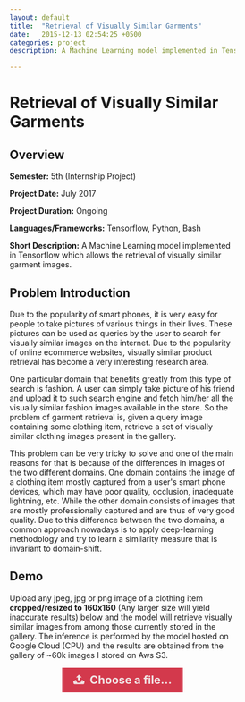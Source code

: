 ```yaml
---
layout: default
title:  "Retrieval of Visually Similar Garments"
date:   2015-12-13 02:54:25 +0500
categories: project
description: A Machine Learning model implemented in Tensorflow which allows the retrieval of visually similar garment images.

---
```

# **Retrieval of Visually Similar Garments**
## **Overview**
**Semester:** 5th (Internship Project)

**Project Date:** July 2017

**Project Duration:** Ongoing

**Languages/Frameworks:** Tensorflow, Python, Bash

**Short Description:** A Machine Learning model implemented in Tensorflow which
allows the retrieval of visually similar garment images.

## **Problem Introduction**
Due to the popularity of smart phones, it is very easy for people to
take pictures of various things in their lives. These pictures can be
used as queries by the user to search for visually similar images on the
internet. Due to the popularity of online ecommerce websites, visually
similar product retrieval has become a very interesting research area.

One particular domain that benefits greatly from this type of search is
fashion. A user can simply take picture of his friend and upload it to
such search engine and fetch him/her all the visually similar fashion
images available in the store. So the problem of garment retrieval is,
given a query image containing some clothing item, retrieve a set of
visually similar clothing images present in the gallery.

This problem can be very tricky to solve and one of the main reasons for
that is because of the differences in images of the two different
domains. One domain contains the image of a clothing item mostly
captured from a user's smart phone devices, which may have poor quality,
occlusion, inadequate lightning, etc. While the other domain consists of
images that are mostly professionally captured and are thus of very good
quality. Due to this difference between the two domains, a common
approach nowadays is to apply deep-learning methodology and try to learn
a similarity measure that is invariant to domain-shift.

## **Demo**
Upload any jpeg, jpg or png image of a clothing item **cropped/resized to 
160x160** (Any larger size will yield inaccurate results) below and the model
will retrieve visually similar images from among those currently stored in
the gallery. The inference is performed by the model hosted on Google Cloud
(CPU) and the results are obtained from the gallery of ~60k images I stored
on Aws S3.

<style>
* {
    box-sizing: border-box;
}

.row {
    display: -ms-flexbox; /* IE10 */
    display: flex;
    -ms-flex-wrap: wrap; /* IE10 */
    flex-wrap: wrap;
    padding: 0 4px;
}

.column {
    -ms-flex: 25%; /* IE10 */
    flex: 25%;
    max-width: 25%;
    padding: 0 4px;
}

.column img {
    margin-top: 8px;
    vertical-align: middle;
}

@media (max-width: 800px) {
    .column {
        -ms-flex: 50%;
        flex: 50%;
        max-width: 50%;
    }
}


@media (max-width: 600px) {
    .column {
        -ms-flex: 100%;
        flex: 100%;
        max-width: 100%;
    }
}

#file1 {
    width: 0.1px;
    height: 0.1px;
    opacity: 0;
    overflow: hidden;
    position: absolute;
    z-index: -1;
}

#file1 + label {
    max-width: 80%;
    font-size: 1.25rem;
    /* 20px */
    font-weight: 700;
    text-overflow: ellipsis;
    white-space: nowrap;
    cursor: pointer;
    display: inline-block;
    overflow: hidden;
    padding: 0.625rem 1.25rem;
    /* 10px 20px */
}

#file1:focus + label,
#file1.has-focus + label {
    outline: 1px dotted #000;
    outline: -webkit-focus-ring-color auto 5px;
}

#file1+ label svg {
    width: 1em;
    height: 1em;
    vertical-align: middle;
    fill: currentColor;
    margin-top: -0.25em;
    /* 4px */
    margin-right: 0.25em;
    /* 4px */
}


#file1 + label {
    color: #f1e5e6;
    background-color: #d3394c;
}

#file1:focus + label,
#file1.has-focus + label,
#file1 + label:hover {
    background-color: #722040;
}


#file1 + label {
	cursor: pointer; /* "hand" cursor */
}

#file1:focus + label {
	outline: 1px dotted #000;
	outline: -webkit-focus-ring-color auto 5px;
}

.center {
    margin: auto;
}

</style>

<form enctype="multipart/form-data" method="post" action="https://garment-retrieval.appspot.com/" style="text-align: center;">
    <input type="file" name="file" id="file1"/>
    <label for="file1"><svg xmlns="http://www.w3.org/2000/svg" width="20" height="17" viewBox="0 0 20 17"><path d="M10 0l-5.2 4.9h3.3v5.1h3.8v-5.1h3.3l-5.2-4.9zm9.3 11.5l-3.2-2.1h-2l3.4 2.6h-3.5c-.1 0-.2.1-.2.1l-.8 2.3h-6l-.8-2.2c-.1-.1-.1-.2-.2-.2h-3.6l3.4-2.6h-2l-3.2 2.1c-.4.3-.7 1-.6 1.5l.6 3.1c.1.5.7.9 1.2.9h16.3c.6 0 1.1-.4 1.3-.9l.6-3.1c.1-.5-.2-1.2-.7-1.5z"/></svg> <span>Choose a file&hellip;</span></label>
</form>


<div id="results" class="row">
    <div class="column">
        <img src=""/>
        <img src=""/>
        <img src=""/>
        <img src=""/>
    </div>
    <div class="column">
        <img src=""/>
        <img src=""/>
        <img src=""/>
        <img src=""/>
    </div>
    <div class="column">
        <img src=""/>
        <img src=""/>
        <img src=""/>
        <img src=""/>
    </div>
    <div class="column">
        <img src=""/>
        <img src=""/>
        <img src=""/>
        <img src=""/>
    </div>
</div>
<script>
 $("#file1").on("change", function() {
    formdata = new FormData();
    var file = this.files[0];
    if (formdata) {
        formdata.append("file", file);
        jQuery.getJSON({
            url: "https://garment-retrieval.appspot.com/",
            type: "POST",
            data: formdata,
            processData: false,
            contentType: false,
            success: function(response) {
                $('#results img').each(function(index) {
                    $(this).attr("src", response[index]);
                });
            }
        });
    }
});
    
/*
	Script by Osvaldas Valutis
	Available for use under the MIT License
*/
'use strict';

;( function ( document, window, index )
{
	var inputs = document.querySelectorAll( '#file1' );
	Array.prototype.forEach.call( inputs, function( input )
	{
		var label	 = input.nextElementSibling,
			labelVal = label.innerHTML;

		input.addEventListener( 'change', function( e )
		{
			var fileName = '';
			if( this.files && this.files.length > 1 )
				fileName = ( this.getAttribute( 'data-multiple-caption' ) || '' ).replace( '{count}', this.files.length );
			else
				fileName = e.target.value.split( '\\' ).pop();

			if( fileName )
				label.querySelector( 'span' ).innerHTML = fileName;
			else
				label.innerHTML = labelVal;
		});

		// Firefox bug fix
		input.addEventListener( 'focus', function(){ input.classList.add( 'has-focus' ); });
		input.addEventListener( 'blur', function(){ input.classList.remove( 'has-focus' ); });
	});
}( document, window, 0 ));
</script>
